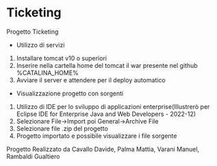 # Ticketing

Progetto Ticketing

- Utilizzo di servizi
1) Installare tomcat v10 o superiori
2) Inserire nella cartella home del tomcat il war presente nel github %CATALINA_HOME%
3) Avviare il server e attendere per il deploy automatico

- Visualizzazione progetto con sorgenti
1) Utilizzo di IDE per lo sviluppo di applicazioni enterprise(Illustrerò per Eclipse IDE for Enterprise Java and Web Developers - 2022-12)
2) Selezionare File->Import poi General->Archive File
3) Selezionare file .zip del progetto
4) Progetto importato e possibile visualizzare i file sorgente

Progetto Realizzato da Cavallo Davide, Palma Mattia, Varani Manuel, Rambaldi Gualtiero
